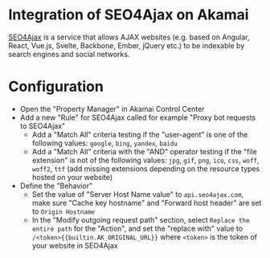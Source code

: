 # Integration of SEO4Ajax on Akamai

[SEO4Ajax](https://www.seo4ajax.com) is a service that allows AJAX websites
(e.g. based on Angular, React, Vue.js, Svelte, Backbone, Ember, jQuery etc.) to
be indexable by search engines and social networks.

# Configuration

- Open the "Property Manager" in ​Akamai Control Center​
- Add a new "Rule" for SEO4Ajax called for example "Proxy bot requests to SEO4Ajax"
  - Add a "Match All" criteria testing if the "user-agent" is one of the following values: `google`, `bing`, `yandex`, `baidu`
  - Add a "Match All" criteria with the "AND" operator testing if the "file extension" is not of the following values: `jpg`, `gif`, `png`, `ico`, `css`, `woff`, `woff2`, `ttf` (add missing extensions depending on the resource types hosted on your website)
- Define the "Behavior"
  - Set the value of "Server Host Name value" to `api.seo4ajax.com`, make sure "Cache key hostname" and "Forward host header" are set to `Origin Hostname`
  - In the "Modify outgoing request path" section, select `Replace the entire path` for the "Action", and set the "replace with" value to `/<token>{{builtin.AK_ORIGINAL_URL}}` where `<token>` is the token of your website in SEO4Ajax
